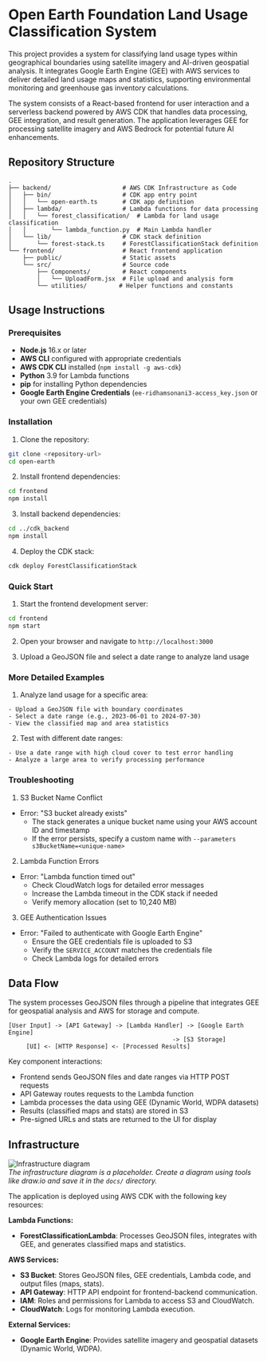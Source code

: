 # Open Earth Foundation Land Usage Classification System

This project provides a system for classifying land usage types within geographical boundaries using satellite imagery and AI-driven geospatial analysis. It integrates Google Earth Engine (GEE) with AWS services to deliver detailed land usage maps and statistics, supporting environmental monitoring and greenhouse gas inventory calculations.

The system consists of a React-based frontend for user interaction and a serverless backend powered by AWS CDK that handles data processing, GEE integration, and result generation. The application leverages GEE for processing satellite imagery and AWS Bedrock for potential future AI enhancements.

## Repository Structure
```
.
├── backend/                    # AWS CDK Infrastructure as Code
│   ├── bin/                    # CDK app entry point
│   │   └── open-earth.ts       # CDK app definition
│   ├── lambda/                 # Lambda functions for data processing
│   │   └── forest_classification/  # Lambda for land usage classification
│   │       └── lambda_function.py  # Main Lambda handler
│   └── lib/                    # CDK stack definition
│       └── forest-stack.ts     # ForestClassificationStack definition
└── frontend/                   # React frontend application
    ├── public/                 # Static assets
    └── src/                    # Source code
        ├── Components/         # React components
        │   └── UploadForm.jsx  # File upload and analysis form
        └── utilities/         # Helper functions and constants
```

## Usage Instructions
### Prerequisites
- **Node.js** 16.x or later
- **AWS CLI** configured with appropriate credentials
- **AWS CDK CLI** installed (`npm install -g aws-cdk`)
- **Python** 3.9 for Lambda functions
- **pip** for installing Python dependencies
- **Google Earth Engine Credentials** (`ee-ridhamsonani3-access_key.json` or your own GEE credentials)

### Installation

1. Clone the repository:
```bash
git clone <repository-url>
cd open-earth
```

2. Install frontend dependencies:
```bash
cd frontend
npm install
```

3. Install backend dependencies:
```bash
cd ../cdk_backend
npm install
```

4. Deploy the CDK stack:
```bash
cdk deploy ForestClassificationStack
```

### Quick Start
1. Start the frontend development server:
```bash
cd frontend
npm start
```

2. Open your browser and navigate to `http://localhost:3000`

3. Upload a GeoJSON file and select a date range to analyze land usage

### More Detailed Examples
1. Analyze land usage for a specific area:
```
- Upload a GeoJSON file with boundary coordinates
- Select a date range (e.g., 2023-06-01 to 2024-07-30)
- View the classified map and area statistics
```

2. Test with different date ranges:
```
- Use a date range with high cloud cover to test error handling
- Analyze a large area to verify processing performance
```

### Troubleshooting
1. S3 Bucket Name Conflict
- Error: "S3 bucket already exists"
  - The stack generates a unique bucket name using your AWS account ID and timestamp
  - If the error persists, specify a custom name with `--parameters s3BucketName=<unique-name>`

2. Lambda Function Errors
- Error: "Lambda function timed out"
  - Check CloudWatch logs for detailed error messages
  - Increase the Lambda timeout in the CDK stack if needed
  - Verify memory allocation (set to 10,240 MB)

3. GEE Authentication Issues
- Error: "Failed to authenticate with Google Earth Engine"
  - Ensure the GEE credentials file is uploaded to S3
  - Verify the `SERVICE_ACCOUNT` matches the credentials file
  - Check Lambda logs for detailed errors

## Data Flow
The system processes GeoJSON files through a pipeline that integrates GEE for geospatial analysis and AWS for storage and compute.

```
[User Input] -> [API Gateway] -> [Lambda Handler] -> [Google Earth Engine]
                                              -> [S3 Storage]
     [UI] <- [HTTP Response] <- [Processed Results]
```

Key component interactions:
- Frontend sends GeoJSON files and date ranges via HTTP POST requests
- API Gateway routes requests to the Lambda function
- Lambda processes the data using GEE (Dynamic World, WDPA datasets)
- Results (classified maps and stats) are stored in S3
- Pre-signed URLs and stats are returned to the UI for display

## Infrastructure

![Infrastructure diagram](./docs/infra.svg)  
*The infrastructure diagram is a placeholder. Create a diagram using tools like draw.io and save it in the `docs/` directory.*

The application is deployed using AWS CDK with the following key resources:

**Lambda Functions:**
- **ForestClassificationLambda**: Processes GeoJSON files, integrates with GEE, and generates classified maps and statistics.

**AWS Services:**
- **S3 Bucket**: Stores GeoJSON files, GEE credentials, Lambda code, and output files (maps, stats).
- **API Gateway**: HTTP API endpoint for frontend-backend communication.
- **IAM**: Roles and permissions for Lambda to access S3 and CloudWatch.
- **CloudWatch**: Logs for monitoring Lambda execution.

**External Services:**
- **Google Earth Engine**: Provides satellite imagery and geospatial datasets (Dynamic World, WDPA).

